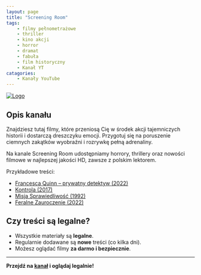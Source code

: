 ```yaml
---
layout: page
title: "Screening Room"
tags: 
    - filmy pełnometrażowe
    - thriller
    - kino akcji
    - horror
    - dramat
    - fabuła
    - film historyczny
    - Kanał YT
catagories:
    - Kanały YouTube
---
```

[![Logo](https://yt3.googleusercontent.com/iwdWgXk8fWt8CtiWDje_eiw2NsluBfxApxuKI60ekSU3p9N32tHncLwKbmmuGtrQRhnVAU6dlg=s160-c-k-c0x00ffffff-no-rj)](https://www.youtube.com/@SCREENINGROOMCHANNEL)

## Opis kanału

Znajdziesz tutaj filmy, które przeniosą Cię w środek akcji tajemniczych historii i dostarczą dreszczyku emocji. Przygotuj się na poruszenie ciemnych zakątków wyobraźni i rozrywkę pełną adrenaliny.

Na kanale Screening Room udostępniamy horrory, thrillery oraz nowości filmowe w najlepszej jakości HD, zawsze z polskim lektorem. 

Przykładowe treści:
- [Francesca Quinn – prywatny detektyw (2022)](https://www.youtube.com/watch?v=cFRF4IdIyoI)
- [Kontrola (2017)](https://www.youtube.com/watch?v=wxfc_yoN_xg&pp=0gcJCbEJAYcqIYzv)
- [Misja Sprawiedliwość (1992)](https://www.youtube.com/watch?v=tN0prle3Vj0)
- [Feralne Zauroczenie (2022)](https://www.youtube.com/watch?v=8ssLt-yZ5iQ)


## Czy treści są legalne?

- Wszystkie materiały są **legalne**.
- Regularnie dodawane są **nowe** treści (co kilka dni).
- Możesz oglądać filmy **za darmo i bezpiecznie**.

---

**Przejdź na [kanał](https://www.youtube.com/@SCREENINGROOMCHANNEL) i oglądaj legalnie!**
